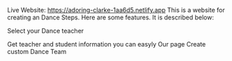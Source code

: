 Live Website: https://adoring-clarke-1aa6d5.netlify.app
This is a website for creating an Dance Steps. Here are some features. It is described below:

Select your Dance teacher

Get teacher  and student information
you can easyly Our page
Create custom Dance Team